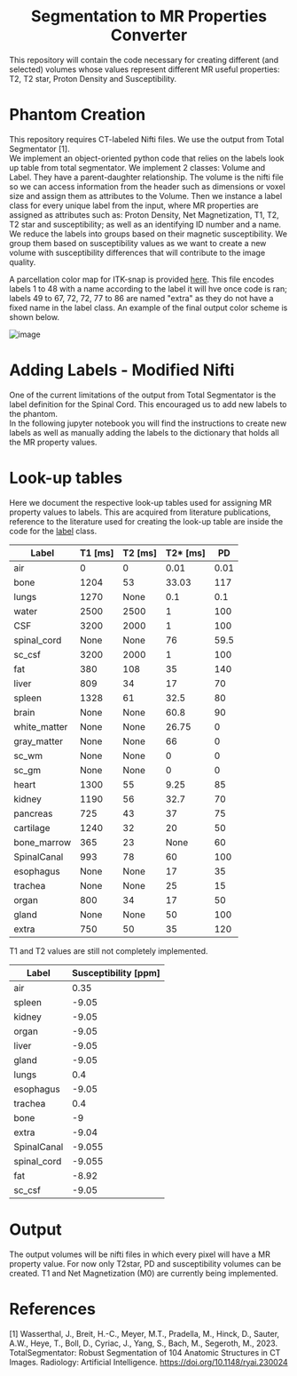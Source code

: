 # <div align="center">**Segmentation to MR Properties Converter**</div>

This repository will contain the code necessary for creating different (and selected) volumes whose values represent different MR useful properties: T2, T2 star, Proton Density and Susceptibility.

# Phantom Creation

This repository requires CT-labeled Nifti files. We use the output from Total Segmentator [1]. </br>
We implement an object-oriented python code that relies on the labels look up table from total segmentator. We implement 2 classes: Volume and Label. They have a parent-daughter relationship. The volume is the nifti file so we can access information from the header such as dimensions or voxel size and assign them as attributes to the Volume. Then we instance a label class for every unique label from the input, where MR properties are assigned as attributes such as: Proton Density, Net Magnetization, T1, T2, T2 star and susceptibility; as well as an identifying ID number and a name. We reduce the labels into groups based on their magnetic susceptibility. We group them based on susceptibility values as we want to create a new volume with susceptibility differences that will contribute to the image quality. 

A parcellation color map for ITK-snap is provided [here](parcellation_itk.txt). This file encodes labels 1 to 48 with a name according to the label it will hve once code is ran; labels 49 to 67, 72, 72, 77 to 86 are named "extra" as they do not have a fixed name in the label class. An example of the final output color scheme is shown below.

![image](https://github.com/sriosq/brainhack_project/assets/154398382/36e16ab6-0683-4455-bec4-4337bb7bb975)

# Adding Labels - Modified Nifti
One of the current limitations of the output from Total Segmentator is the label definition for the Spinal Cord. This encouraged us to add new labels to the phantom. </br>
In the following jupyter notebook you will find the instructions to create new labels as well as manually adding the labels to the dictionary that holds all the MR property values.

# Look-up tables
Here we document the respective look-up tables used for assigning MR property values to labels. This are acquired from literature publications, reference to the literature used for creating the look-up table are inside the code for the [label](functions/label.py) class.

| Label         | T1 [ms]  | T2  [ms] | T2*  [ms] | PD   |
|---------------|------|------|-------|------|
| air           | 0    | 0    | 0.01  | 0.01 |
| bone          | 1204 | 53   | 33.03 | 117  |
| lungs         | 1270 | None | 0.1   | 0.1  |
| water         | 2500 | 2500 | 1     | 100  |
| CSF           | 3200 | 2000 | 1     | 100  |
| spinal_cord   | None | None | 76    | 59.5 |
| sc_csf        | 3200 | 2000 | 1     | 100  |
| fat           | 380  | 108  | 35    | 140  |
| liver         | 809  | 34   | 17    | 70   |
| spleen        | 1328 | 61   | 32.5  | 80   |
| brain         | None | None | 60.8  | 90   |
| white_matter  | None | None | 26.75 | 0    |
| gray_matter   | None | None | 66    | 0    |
| sc_wm         | None | None | 0     | 0    |
| sc_gm         | None | None | 0     | 0    |
| heart         | 1300 | 55   | 9.25  | 85   |
| kidney        | 1190 | 56   | 32.7  | 70   |
| pancreas      | 725  | 43   | 37    | 75   |
| cartilage     | 1240 | 32   | 20    | 50   |
| bone_marrow   | 365  | 23   | None  | 60   |
| SpinalCanal   | 993  | 78   | 60    | 100  |
| esophagus     | None | None | 17    | 35   |
| trachea       | None | None | 25    | 15   |
| organ         | 800  | 34   | 17    | 50   |
| gland         | None | None | 50    | 100  |
| extra         | 750  | 50   | 35    | 120  |

T1 and T2 values are still not completely implemented. </br>

| Label         | Susceptibility [ppm]|
|--------------|----------------|
| air          | 0.35           |
| spleen       | -9.05          |
| kidney       | -9.05          |
| organ        | -9.05          |
| liver        | -9.05          |
| gland        | -9.05          |
| lungs        | 0.4            |
| esophagus    | -9.05          |
| trachea      | 0.4            |
| bone         | -9             |
| extra        | -9.04          |
| SpinalCanal  | -9.055         |
| spinal_cord  | -9.055         |
| fat          | -8.92          |
| sc_csf       | -9.05          |

# Output

The output volumes will be nifti files in which every pixel will have a MR property value. For now only T2star, PD and susceptibility volumes can be created. T1 and Net Magnetization (M0) are currently being implemented.

# References 

[1] Wasserthal, J., Breit, H.-C., Meyer, M.T., Pradella, M., Hinck, D., Sauter, A.W., Heye, T., Boll, D., Cyriac, J., Yang, S., Bach, M., Segeroth, M., 2023. TotalSegmentator: Robust Segmentation of 104 Anatomic Structures in CT Images. Radiology: Artificial Intelligence. https://doi.org/10.1148/ryai.230024 </br>
